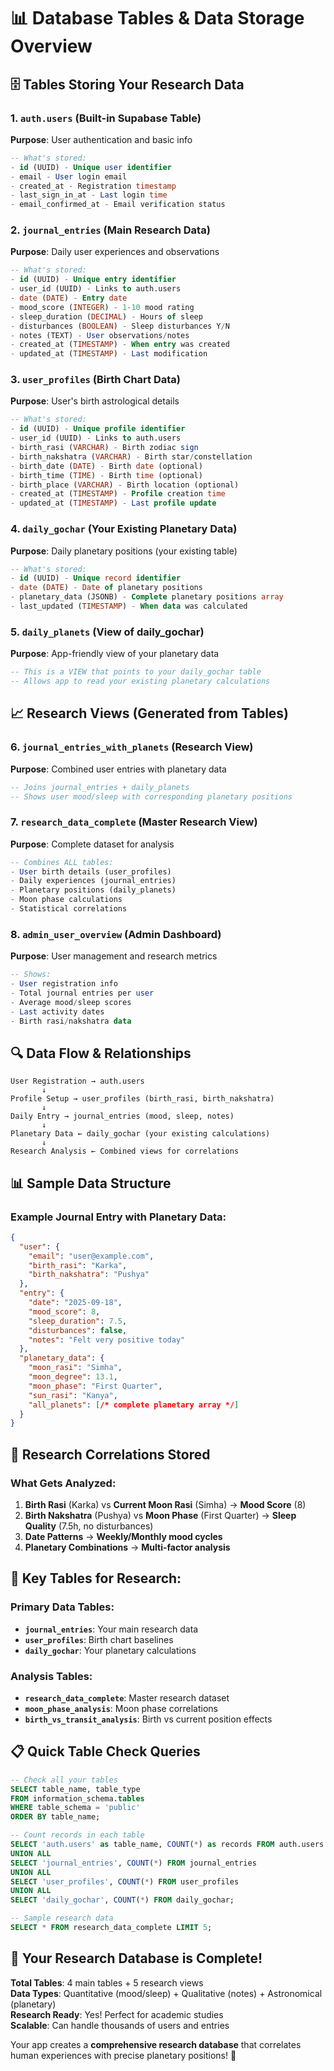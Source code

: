 # 📊 **Database Tables & Data Storage Overview**

## 🗄️ **Tables Storing Your Research Data**

### **1. `auth.users` (Built-in Supabase Table)**
**Purpose**: User authentication and basic info
```sql
-- What's stored:
- id (UUID) - Unique user identifier
- email - User login email
- created_at - Registration timestamp
- last_sign_in_at - Last login time
- email_confirmed_at - Email verification status
```

### **2. `journal_entries` (Main Research Data)**
**Purpose**: Daily user experiences and observations
```sql
-- What's stored:
- id (UUID) - Unique entry identifier
- user_id (UUID) - Links to auth.users
- date (DATE) - Entry date
- mood_score (INTEGER) - 1-10 mood rating
- sleep_duration (DECIMAL) - Hours of sleep
- disturbances (BOOLEAN) - Sleep disturbances Y/N
- notes (TEXT) - User observations/notes
- created_at (TIMESTAMP) - When entry was created
- updated_at (TIMESTAMP) - Last modification
```

### **3. `user_profiles` (Birth Chart Data)**
**Purpose**: User's birth astrological details
```sql
-- What's stored:
- id (UUID) - Unique profile identifier
- user_id (UUID) - Links to auth.users
- birth_rasi (VARCHAR) - Birth zodiac sign
- birth_nakshatra (VARCHAR) - Birth star/constellation
- birth_date (DATE) - Birth date (optional)
- birth_time (TIME) - Birth time (optional)
- birth_place (VARCHAR) - Birth location (optional)
- created_at (TIMESTAMP) - Profile creation time
- updated_at (TIMESTAMP) - Last profile update
```

### **4. `daily_gochar` (Your Existing Planetary Data)**
**Purpose**: Daily planetary positions (your existing table)
```sql
-- What's stored:
- id (UUID) - Unique record identifier
- date (DATE) - Date of planetary positions
- planetary_data (JSONB) - Complete planetary positions array
- last_updated (TIMESTAMP) - When data was calculated
```

### **5. `daily_planets` (View of daily_gochar)**
**Purpose**: App-friendly view of your planetary data
```sql
-- This is a VIEW that points to your daily_gochar table
-- Allows app to read your existing planetary calculations
```

## 📈 **Research Views (Generated from Tables)**

### **6. `journal_entries_with_planets` (Research View)**
**Purpose**: Combined user entries with planetary data
```sql
-- Joins journal_entries + daily_planets
-- Shows user mood/sleep with corresponding planetary positions
```

### **7. `research_data_complete` (Master Research View)**
**Purpose**: Complete dataset for analysis
```sql
-- Combines ALL tables:
- User birth details (user_profiles)
- Daily experiences (journal_entries) 
- Planetary positions (daily_planets)
- Moon phase calculations
- Statistical correlations
```

### **8. `admin_user_overview` (Admin Dashboard)**
**Purpose**: User management and research metrics
```sql
-- Shows:
- User registration info
- Total journal entries per user
- Average mood/sleep scores
- Last activity dates
- Birth rasi/nakshatra data
```

## 🔍 **Data Flow & Relationships**

```
User Registration → auth.users
       ↓
Profile Setup → user_profiles (birth_rasi, birth_nakshatra)
       ↓
Daily Entry → journal_entries (mood, sleep, notes)
       ↓
Planetary Data ← daily_gochar (your existing calculations)
       ↓
Research Analysis ← Combined views for correlations
```

## 📊 **Sample Data Structure**

### **Example Journal Entry with Planetary Data:**
```json
{
  "user": {
    "email": "user@example.com",
    "birth_rasi": "Karka",
    "birth_nakshatra": "Pushya"
  },
  "entry": {
    "date": "2025-09-18",
    "mood_score": 8,
    "sleep_duration": 7.5,
    "disturbances": false,
    "notes": "Felt very positive today"
  },
  "planetary_data": {
    "moon_rasi": "Simha",
    "moon_degree": 13.1,
    "moon_phase": "First Quarter",
    "sun_rasi": "Kanya",
    "all_planets": [/* complete planetary array */]
  }
}
```

## 🎯 **Research Correlations Stored**

### **What Gets Analyzed:**
1. **Birth Rasi** (Karka) vs **Current Moon Rasi** (Simha) → **Mood Score** (8)
2. **Birth Nakshatra** (Pushya) vs **Moon Phase** (First Quarter) → **Sleep Quality** (7.5h, no disturbances)
3. **Date Patterns** → **Weekly/Monthly mood cycles**
4. **Planetary Combinations** → **Multi-factor analysis**

## 🔑 **Key Tables for Research:**

### **Primary Data Tables:**
- **`journal_entries`**: Your main research data
- **`user_profiles`**: Birth chart baselines
- **`daily_gochar`**: Your planetary calculations

### **Analysis Tables:**
- **`research_data_complete`**: Master research dataset
- **`moon_phase_analysis`**: Moon phase correlations
- **`birth_vs_transit_analysis`**: Birth vs current position effects

## 📋 **Quick Table Check Queries**

```sql
-- Check all your tables
SELECT table_name, table_type 
FROM information_schema.tables 
WHERE table_schema = 'public' 
ORDER BY table_name;

-- Count records in each table
SELECT 'auth.users' as table_name, COUNT(*) as records FROM auth.users
UNION ALL
SELECT 'journal_entries', COUNT(*) FROM journal_entries
UNION ALL
SELECT 'user_profiles', COUNT(*) FROM user_profiles
UNION ALL
SELECT 'daily_gochar', COUNT(*) FROM daily_gochar;

-- Sample research data
SELECT * FROM research_data_complete LIMIT 5;
```

## 🎉 **Your Research Database is Complete!**

**Total Tables**: 4 main tables + 5 research views  
**Data Types**: Quantitative (mood/sleep) + Qualitative (notes) + Astronomical (planetary)  
**Research Ready**: Yes! Perfect for academic studies  
**Scalable**: Can handle thousands of users and entries  

Your app creates a **comprehensive research database** that correlates human experiences with precise planetary positions! 🌟
